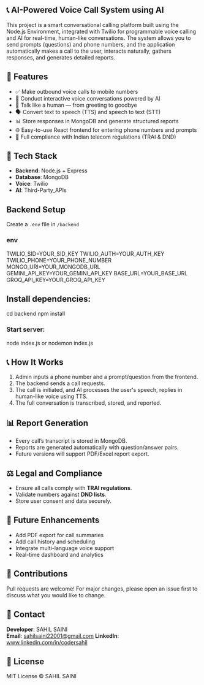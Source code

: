 ## 📞 AI-Powered Voice Call System using AI

This project is a smart conversational calling platform built using the Node.js Environment, integrated with Twilio for programmable voice calling and AI for real-time, human-like conversations. The system allows you to send prompts (questions) and phone numbers, and the application automatically makes a call to the user, interacts naturally, gathers responses, and generates detailed reports. 

## 🚀 Features

- ✅ Make outbound voice calls to mobile numbers
- 🤖 Conduct interactive voice conversations powered by AI
- 🧠 Talk like a human — from greeting to goodbye
- 🗣️ Convert text to speech (TTS) and speech to text (STT)
- 📊 Store responses in MongoDB and generate structured reports
- 🌐 Easy-to-use React frontend for entering phone numbers and prompts
- 🔐 Full compliance with Indian telecom regulations (TRAI & DND)

## 🧱 Tech Stack

- **Backend**: Node.js + Express
- **Database**: MongoDB
- **Voice**: Twilio
- **AI**: Third-Party_APIs

## Backend Setup

Create a `.env` file in `/backend`

### env

TWILIO_SID=YOUR_SID_KEY
TWILIO_AUTH=YOUR_AUTH_KEY
TWILIO_PHONE=YOUR_PHONE_NUMBER
MONGO_URI=YOUR_MONGODB_URL
GEMINI_API_KEY=YOUR_GEMINI_API_KEY
BASE_URL=YOUR_BASE_URL
GROQ_API_KEY=YOUR_GROQ_API_KEY

## Install dependencies:

cd backend
npm install

### Start server:

node index.js or nodemon index.js

## 📞 How It Works

1. Admin inputs a phone number and a prompt/question from the frontend.
2. The backend sends a call requests.
3. The call is initiated, and AI processes the user's speech, replies in human-like voice using TTS.
4. The full conversation is transcribed, stored, and reported.

## 📊 Report Generation

- Every call’s transcript is stored in MongoDB.
- Reports are generated automatically with question/answer pairs.
- Future versions will support PDF/Excel report export.

## ⚖️ Legal and Compliance

- Ensure all calls comply with **TRAI regulations**.
- Validate numbers against **DND lists**.
- Store user consent and data securely.

## 🧠 Future Enhancements

- Add PDF export for call summaries
- Add call history and scheduling
- Integrate multi-language voice support
- Real-time dashboard and analytics

## 🤝 Contributions

Pull requests are welcome! For major changes, please open an issue first to discuss what you would like to change.

## 📧 Contact

**Developer**: SAHIL SAINI  
**Email**: sahilsaini22001@gmail.com
**LinkedIn**: www.linkedin.com/in/codersahil

## 📜 License

MIT License © SAHIL SAINI
